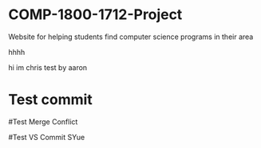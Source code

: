 # COMP-1800-1712-Project
Website for helping students find computer science programs in their area

hhhh

hi im chris
test by aaron
# Test commit

#Test Merge Conflict

#Test VS Commit SYue